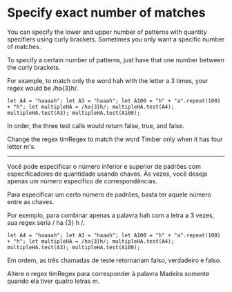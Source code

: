 # Specify exact number of matches

You can specify the lower and upper number of patterns with quantity specifiers using curly brackets. Sometimes you only want a specific number of matches.

To specify a certain number of patterns, just have that one number between the curly brackets.

For example, to match only the word hah with the letter a 3 times, your regex would be /ha{3}h/.

`let A4 = "haaaah";
let A3 = "haaah";
let A100 = "h" + "a".repeat(100) + "h";
let multipleHA = /ha{3}h/;
multipleHA.test(A4);
multipleHA.test(A3);
multipleHA.test(A100);`

In order, the three test calls would return false, true, and false.

Change the regex timRegex to match the word Timber only when it has four letter m's.

---

Você pode especificar o número inferior e superior de padrões com especificadores de quantidade usando chaves. Às vezes, você deseja apenas um número específico de correspondências.

Para especificar um certo número de padrões, basta ter aquele número entre as chaves.

Por exemplo, para combinar apenas a palavra hah com a letra a 3 vezes, sua regex seria / ha {3} h /.

`let A4 = "haaaah";
let A3 = "haaah";
let A100 = "h" + "a".repeat(100) + "h";
let multipleHA = /ha{3}h/;
multipleHA.test(A4);
multipleHA.test(A3);
multipleHA.test(A100);`

Em ordem, as três chamadas de teste retornariam falso, verdadeiro e falso.

Altere o regex timRegex para corresponder à palavra Madeira somente quando ela tiver quatro letras m. 

